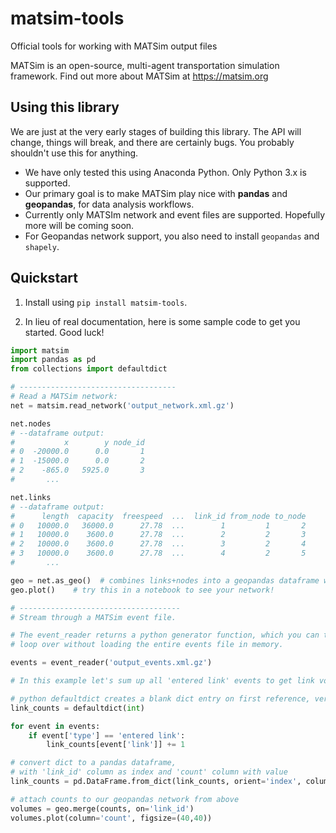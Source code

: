 # matsim-tools

Official tools for working with MATSim output files

MATSim is an open-source, multi-agent transportation simulation framework. Find out more about MATSim at <https://matsim.org>

## Using this library

We are just at the very early stages of building this library. The API will change, things will break, and there are certainly bugs. You probably shouldn't use this for anything.

- We have only tested this using Anaconda Python. Only Python 3.x is supported.
- Our primary goal is to make MATSim play nice with **pandas** and **geopandas**, for data analysis workflows.
- Currently only MATSIm network and event files are supported. Hopefully more will be coming soon.
- For Geopandas network support, you also need to install `geopandas` and `shapely`.

## Quickstart

1. Install using `pip install matsim-tools`.

2. In lieu of real documentation, here is some sample code to get you started. Good luck!

```python
import matsim
import pandas as pd
from collections import defaultdict

# -----------------------------------
# Read a MATSim network:
net = matsim.read_network('output_network.xml.gz')

net.nodes
# --dataframe output:
#           x        y node_id
# 0  -20000.0      0.0       1
# 1  -15000.0      0.0       2
# 2    -865.0   5925.0       3
#       ...

net.links
# --dataframe output:
#      length  capacity  freespeed  ...  link_id from_node to_node
# 0   10000.0   36000.0      27.78  ...        1         1       2
# 1   10000.0    3600.0      27.78  ...        2         2       3
# 2   10000.0    3600.0      27.78  ...        3         2       4
# 3   10000.0    3600.0      27.78  ...        4         2       5
#       ...

geo = net.as_geo()  # combines links+nodes into a geopandas dataframe with LINESTRINGs
geo.plot()    # try this in a notebook to see your network!

# ------------------------------------
# Stream through a MATSim event file.

# The event_reader returns a python generator function, which you can then
# loop over without loading the entire events file in memory.

events = event_reader('output_events.xml.gz')

# In this example let's sum up all 'entered link' events to get link volumes.

# python defaultdict creates a blank dict entry on first reference, very convenient
link_counts = defaultdict(int)

for event in events:
    if event['type'] == 'entered link':
        link_counts[event['link']] += 1

# convert dict to a pandas dataframe,
# with 'link_id' column as index and 'count' column with value
link_counts = pd.DataFrame.from_dict(link_counts, orient='index', columns=['count']).rename_axis('link_id')

# attach counts to our geopandas network from above
volumes = geo.merge(counts, on='link_id')
volumes.plot(column='count', figsize=(40,40))

```


